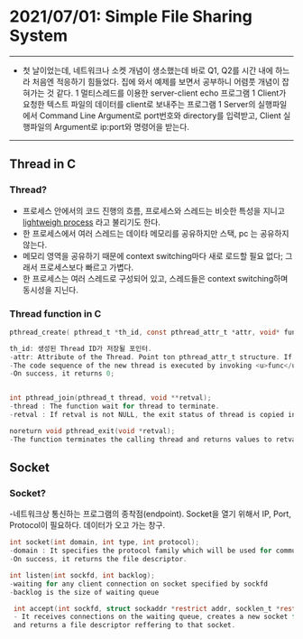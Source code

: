 # 2021/07/01: Simple File Sharing System
---
- 첫 날이었는데, 네트워크나 소켓 개념이 생소했는데 바로 Q1, Q2를 시간 내에 하느라 처음엔 적응하기 힘들었다. 집에 와서 예제를 보면서 공부하니 어렴풋 개념이 잡혀가는 것 같다. 
1 멀티스레드를 이용한 server-client echo 프로그램
1 Client가 요청한 텍스트 파일의 데이터를 client로 보내주는 프로그램
1 Server의 실행파일에서 Command Line Argument로 port번호와 directory를 입력받고, Client 실행파일의 Argument로 ip:port와 명령어을 받는다.

---
## Thread in C
### Thread?
- 프로세스 안에서의 코드 진행의 흐름, 프로세스와 스레드는 비슷한 특성을 지니고 <u>lightweigh process</u> 라고 불리기도 한다.
- 한 프로세스에서 여러 스레드는 데이타 메모리를 공유하지만 스택, pc 는 공유하지 않는다. 
- 메모리 영역을 공유하기 때문에 context switching마다 새로 로드할 필요 없다; 그래서 프로세스보다 빠르고 가볍다.
- 한 프로세스는 여러 스레드로 구성되어 있고, 스레드들은 context switching하며 동시성을 지닌다. 
### Thread function in C
~~~c
pthread_create( pthread_t *th_id, const pthread_attr_t *attr, void* func, void *arg )

th_id: 생성된 Thread ID가 저장될 포인터.
-attr: Attribute of the Thread. Point ton pthread_attr_t structure. If Null, default.
-The code sequence of the new thread is executed by invoking <u>func</u>
-On success, it returns 0;


int pthread_join(pthread_t thread, void **retval);
-thread : The function wait for thread to terminate. 
-retval : If retval is not NULL, the exit status of thread is copied into <u>retval</u>

noreturn void pthread_exit(void *retval);
-The function terminates the calling thread and returns values to retval 
~~~
## Socket 
### Socket?
-네트워크상 통신하는 프로그램의 종착점(endpoint). Socket을 열기 위해서 IP, Port, Protocol이 필요하다. 
데이터가 오고 가는 창구.
~~~c
int socket(int domain, int type, int protocol);
-domain : It specifies the protocol family which will be used for commucacation.
-On success, it returns the file descriptor.

int listen(int sockfd, int backlog);
-waiting for any client connection on socket specified by sockfd
-backlog is the size of waiting queue

 int accept(int sockfd, struct sockaddr *restrict addr, socklen_t *restrict addrlen);
 - It receives connections on the waiting queue, creates a new socket for that connection 
 and returns a file descriptor reffering to that socket.
 
 ~~~
 
 
 
